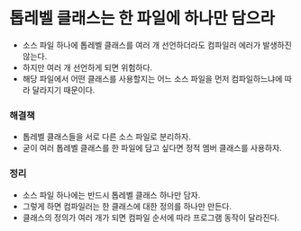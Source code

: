 # 톱레벨 클래스는 한 파일에 하나만 담으라

- 소스 파일 하나에 톱레벨 클래스를 여러 개 선언하더라도 컴파일러 에러가 발생하진 않는다.
- 하지만 여러 개 선언하게 되면 위험하다.
- 해당 파일에서 어떤 클래스를 사용할지는 어느 소스 파일을 먼저 컴파일하느냐에 따라 달라지기 때문이다.

### 해결책

- 톱레벨 클래스들을 서로 다른 소스 파일로 분리하자.
- 굳이 여러 톱레벨 클래스를 한 파일에 담고 싶다면 정적 멤버 클래스를 사용하자.

### 정리

- 소스 파일 하나에는 반드시 톱레벨 클래스 하나만 담자.
- 그렇게 하면 컴파일러는 한 클래스에 대한 정의를 하나만 만든다.
- 클래스의 정의가 여러 개가 되면 컴파일 순서에 따라 프로그램 동작이 달라진다.
